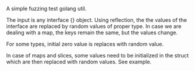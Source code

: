 A simple fuzzing test golang util.

The input is any interface {} object. Using reflection, the the values
of the interface are replaced by random values of proper type. In case 
we are dealing with a map, the keys remain the same, but the values change.

For some types, initial zero value is replaces with random value.

In case of maps and slices, some values need to be initialized in the
struct which are then replaced with random values. See example.